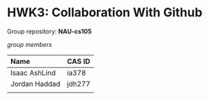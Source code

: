 # HWK3: Collaboration With Github

Group repository: **NAU-cs105**



*group members*

| **Name**      | **CAS ID** |
| :------------ | ---------- |
| Isaac AshLind | ia378      |
| Jordan Haddad | jdh277     |
|               |            |







